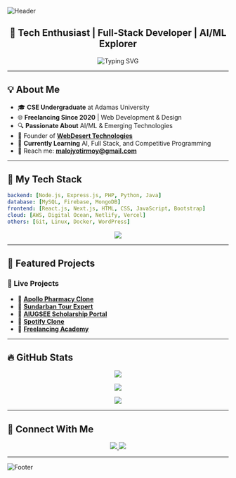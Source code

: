 ![Header](https://capsule-render.vercel.app/api?type=wave&color=0:00c6ff,100:0072ff&height=200&section=header&text=Jyotirmoy%20Malo&fontSize=40&fontColor=ffffff&animation=fadeIn)

<h2 align="center">🚀 Tech Enthusiast | Full-Stack Developer | AI/ML Explorer</h2>

<p align="center">
  <img src="https://readme-typing-svg.demolab.com?font=Fira+Code&weight=500&pause=1000&color=0072FF&width=435&lines=Computer+Science+Engineer;Freelancer+%7C+Tech+Explorer;Building+Web+%26+AI+Solutions;Let's+Innovate!" alt="Typing SVG" />
</p>

---

## 💡 About Me

- 🎓 **CSE Undergraduate** at Adamas University
- 🌐 **Freelancing Since 2020** | Web Development & Design
- 🔍 **Passionate About** AI/ML & Emerging Technologies
- 🏢 Founder of **[WebDesert Technologies](https://webdesert.in)**
- 🎯 **Currently Learning** AI, Full Stack, and Competitive Programming
- 📩 Reach me: **[malojyotirmoy@gmail.com](mailto:malojyotirmoy@gmail.com)**

---

## 🚀 My Tech Stack

```yaml
backend: [Node.js, Express.js, PHP, Python, Java]
database: [MySQL, Firebase, MongoDB]
frontend: [React.js, Next.js, HTML, CSS, JavaScript, Bootstrap]
cloud: [AWS, Digital Ocean, Netlify, Vercel]
others: [Git, Linux, Docker, WordPress]
```

<p align="center">
  <img src="https://skillicons.dev/icons?i=html,css,js,react,next,nodejs,php,mysql,python,java,docker,git,aws,linux" />
</p>

---

## 📌 Featured Projects

### 🚀 Live Projects
- 🔹 **[Apollo Pharmacy Clone](https://apollopharma.netlify.app/)**
- 🔹 **[Sundarban Tour Expert](https://sundarbantourexpert.com/)**
- 🔹 **[AIUGSEE Scholarship Portal](https://aiugsee.co.in/)**
- 🔹 **[Spotify Clone](https://spotify-clone-malo.netlify.app/)**
- 🔹 **[Freelancing Academy](https://academy.aiugsee.co.in/)**

---

## 🔥 GitHub Stats

<p align="center">
  <img src="https://github-readme-stats.vercel.app/api?username=jyotirmoycrick&show_icons=true&theme=radical" />
</p>

<p align="center">
  <img src="https://github-readme-streak-stats.herokuapp.com/?user=jyotirmoycrick&theme=radical" />
</p>

<p align="center">
  <img src="https://github-readme-stats.vercel.app/api/top-langs/?username=jyotirmoycrick&layout=compact&theme=radical" />
</p>

---

## 🤝 Connect With Me

<p align="center">
  <a href="https://linkedin.com/in/jyotirmoy-malo-63827923b" target="blank">
    <img src="https://img.shields.io/badge/LinkedIn-blue?style=for-the-badge&logo=linkedin" />
  </a>
  <a href="https://twitter.com/jyotirmoymalo" target="blank">
    <img src="https://img.shields.io/badge/Twitter-%231DA1F2.svg?style=for-the-badge&logo=twitter&logoColor=white" />
  </a>
</p>

---

![Footer](https://capsule-render.vercel.app/api?section=footer&type=wave&color=0072ff)
